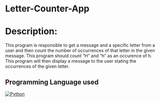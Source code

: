 # Letter-Counter-App

# Description:

This program is responsible to get a message and a specific letter from a
user and then count the number of occurrences of that letter in the given message. This
program should count “H” and “h” as an occurence of h. This program will then display a
message to the user stating the occurrences of the given letter.

## Programming Language used
[![Python](https://img.shields.io/badge/Python-3.9-brightgreen)](https://www.python.org/)

